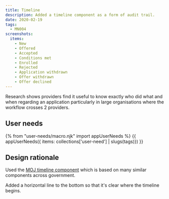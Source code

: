 ```yaml
---
title: Timeline
description: Added a timeline component as a form of audit trail.
date: 2020-02-19
tags:
  - MN004
screenshots:
  items:
    - New
    - Offered
    - Accepted
    - Conditions met
    - Enrolled
    - Rejected
    - Application withdrawn
    - Offer withdrawn
    - Offer declined
---
```


Research shows providers find it useful to know exactly who did what and when regarding an application particularly in large organisations where the workflow crosses 2 providers.

## User needs

{% from "user-needs/macro.njk" import appUserNeeds %}
{{ appUserNeeds({ items: collections['user-need'] | slugs(tags)}) }}

## Design rationale

Used the [MOJ timeline component](https://moj-design-system.herokuapp.com/components/timeline) which is based on many similar components across government.

Added a horizontal line to the bottom so that it's clear where the timeline begins.

